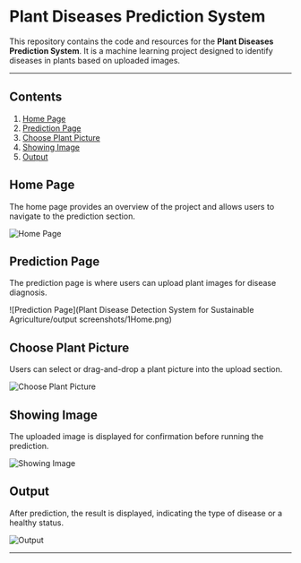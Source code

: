 # Plant Diseases Prediction System

This repository contains the code and resources for the **Plant Diseases Prediction System**. It is a machine learning project designed to identify diseases in plants based on uploaded images.

---

## Contents

1. [Home Page](#home-page)
2. [Prediction Page](#prediction-page)
3. [Choose Plant Picture](#choose-plant-picture)
4. [Showing Image](#showing-image)
5. [Output](#output)


## Home Page

The home page provides an overview of the project and allows users to navigate to the prediction section.

![Home Page](images/homepage.png)


## Prediction Page

The prediction page is where users can upload plant images for disease diagnosis.

![Prediction Page](Plant Disease Detection System for Sustainable Agriculture/output screenshots/1Home.png)


## Choose Plant Picture

Users can select or drag-and-drop a plant picture into the upload section.

![Choose Plant Picture](images/choose_plant.png)


## Showing Image

The uploaded image is displayed for confirmation before running the prediction.

![Showing Image](images/showing_image.png)


## Output

After prediction, the result is displayed, indicating the type of disease or a healthy status.

![Output](images/output.png)

---
